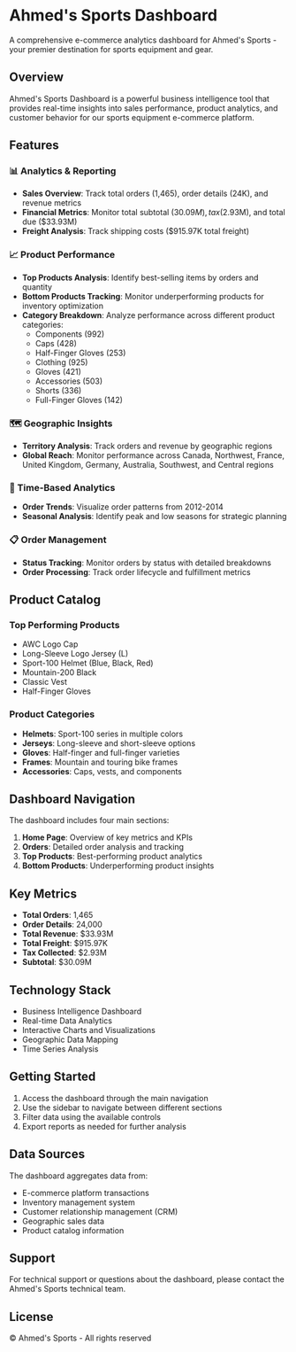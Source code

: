 # Ahmed's Sports Dashboard

A comprehensive e-commerce analytics dashboard for Ahmed's Sports - your premier destination for sports equipment and gear.

## Overview

Ahmed's Sports Dashboard is a powerful business intelligence tool that provides real-time insights into sales performance, product analytics, and customer behavior for our sports equipment e-commerce platform.

## Features

### 📊 Analytics & Reporting
- **Sales Overview**: Track total orders (1,465), order details (24K), and revenue metrics
- **Financial Metrics**: Monitor total subtotal ($30.09M), tax ($2.93M), and total due ($33.93M)
- **Freight Analysis**: Track shipping costs ($915.97K total freight)

### 📈 Product Performance
- **Top Products Analysis**: Identify best-selling items by orders and quantity
- **Bottom Products Tracking**: Monitor underperforming products for inventory optimization
- **Category Breakdown**: Analyze performance across different product categories:
  - Components (992)
  - Caps (428)
  - Half-Finger Gloves (253)
  - Clothing (925)
  - Gloves (421)
  - Accessories (503)
  - Shorts (336)
  - Full-Finger Gloves (142)

### 🗺️ Geographic Insights
- **Territory Analysis**: Track orders and revenue by geographic regions
- **Global Reach**: Monitor performance across Canada, Northwest, France, United Kingdom, Germany, Australia, Southwest, and Central regions

### 📅 Time-Based Analytics
- **Order Trends**: Visualize order patterns from 2012-2014
- **Seasonal Analysis**: Identify peak and low seasons for strategic planning

### 📋 Order Management
- **Status Tracking**: Monitor orders by status with detailed breakdowns
- **Order Processing**: Track order lifecycle and fulfillment metrics

## Product Catalog

### Top Performing Products
- AWC Logo Cap
- Long-Sleeve Logo Jersey (L)
- Sport-100 Helmet (Blue, Black, Red)
- Mountain-200 Black
- Classic Vest
- Half-Finger Gloves

### Product Categories
- **Helmets**: Sport-100 series in multiple colors
- **Jerseys**: Long-sleeve and short-sleeve options
- **Gloves**: Half-finger and full-finger varieties
- **Frames**: Mountain and touring bike frames
- **Accessories**: Caps, vests, and components

## Dashboard Navigation

The dashboard includes four main sections:

1. **Home Page**: Overview of key metrics and KPIs
2. **Orders**: Detailed order analysis and tracking
3. **Top Products**: Best-performing product analytics
4. **Bottom Products**: Underperforming product insights

## Key Metrics

- **Total Orders**: 1,465
- **Order Details**: 24,000
- **Total Revenue**: $33.93M
- **Total Freight**: $915.97K
- **Tax Collected**: $2.93M
- **Subtotal**: $30.09M

## Technology Stack

- Business Intelligence Dashboard
- Real-time Data Analytics
- Interactive Charts and Visualizations
- Geographic Data Mapping
- Time Series Analysis

## Getting Started

1. Access the dashboard through the main navigation
2. Use the sidebar to navigate between different sections
3. Filter data using the available controls
4. Export reports as needed for further analysis

## Data Sources

The dashboard aggregates data from:
- E-commerce platform transactions
- Inventory management system
- Customer relationship management (CRM)
- Geographic sales data
- Product catalog information

## Support

For technical support or questions about the dashboard, please contact the Ahmed's Sports technical team.

## License

© Ahmed's Sports - All rights reserved
```

